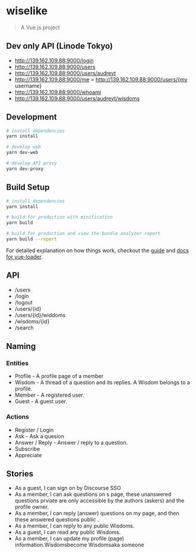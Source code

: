 # wiselike

> A Vue.js project

## Dev only API (Linode Tokyo)

 - http://139.162.109.88:9000/login
 - http://139.162.109.88:9000/users
 - http://139.162.109.88:9000/users/audreyt
 - http://139.162.109.88:9000/me = http://139.162.109.88:9000/users/{my username}
 - http://139.162.109.88:9000/whoami
 - http://139.162.109.88:9000/users/audreyt/wisdoms


## Development

``` bash
# install dependencies
yarn install

# develop web
yarn dev-web

# develop API proxy
yarn dev-proxy
```

## Build Setup

``` bash
# install dependencies
yarn install

# build for production with minification
yarn build

# build for production and view the bundle analyzer report
yarn build --report
```

For detailed explanation on how things work, checkout the [guide](http://vuejs-templates.github.io/webpack/) and [docs for vue-loader](http://vuejs.github.io/vue-loader).


## API

 - /users
 - /login
 - /logout
 - /users/{id}
 - /users/{id}/widdoms
 - /wisdoms/{id}
 - /search

## Naming

### Entities

 - Profile - A profile page of a member
 - Wisdom - A thread of a question and its replies. A Wisdom belongs to a profile.
 - Member - A registered user.
 - Guest - A guest user.

### Actions

 - Register / Login
 - Ask - Ask a quesion
 - Answer / Reply - Answer / reply to a question.
 - Subscribe
 - Appreciate

## Stories

 - As a guest, I can sign on by Discourse SSO
 - As a member, I can ask questions on s page, these unanswered questions prviate  are only accessible by the authors (askers) and the profile owner.
 - As a member, I can reply (answer) questions on my page, and then these answered questions public .
 - As a member, I can reply to any public Wisdoms.
 - As a guest, I can read any public Wisdoms.
 - As a member, I can update my profile (page) information.Wisdomsbecome Wisdomsaka someone
